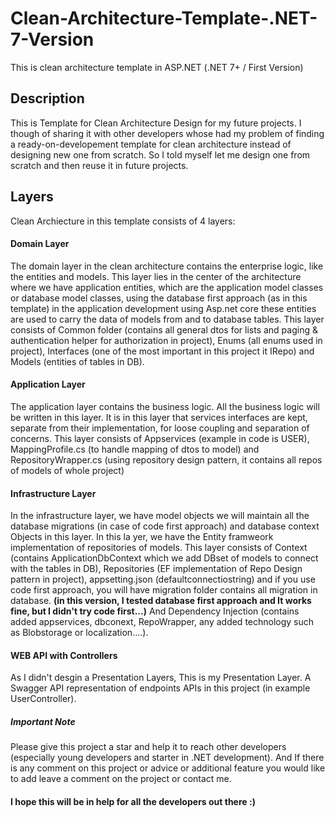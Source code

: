 # Clean-Architecture-Template-.NET-7-Version
This is clean architecture template in ASP.NET (.NET 7+ / First Version)

## Description
This is Template for Clean Architecture Design for my future projects.
I though of sharing it with other developers whose had my problem of finding a ready-on-developement template for clean architecture
instead of designing new one from scratch. So I told myself let me design one from scratch and then reuse it in future projects.

## Layers
Clean Archiecture in this template consists of 4 layers:

#### Domain Layer
The domain layer in the clean architecture contains the enterprise logic, like the entities and models.
This layer lies in the center of the architecture where we have application entities, which are the application model classes or database model classes,
using the database first approach (as in this template) in the application development using Asp.net core these entities are used to carry the data of models from and to database tables.
This layer consists of Common folder (contains all general dtos for lists and paging & authentication helper for authorization in project),
Enums (all enums used in project), Interfaces (one of the most important in this project it IRepo) and Models (entities of tables in DB). 

#### Application Layer
The application layer contains the business logic. All the business logic will be written in this layer.
It is in this layer that services interfaces are kept, separate from their implementation, for loose coupling and separation of concerns.
This layer consists of Appservices (example in code is USER), MappingProfile.cs (to handle mapping of dtos to model) and RepositoryWrapper.cs 
(using repository design pattern, it contains all repos of models of whole project)

#### Infrastructure Layer
In the infrastructure layer, we have model objects we will maintain all the database migrations (in case of code first approach)
and database context Objects in this layer. In this la yer, we have the  Entity framweork implementation of repositories of models.
This layer consists of Context (contains ApplicationDbContext which we add DBset of models to connect with the tables in DB),
Repositories (EF implementation of Repo Design pattern in project), appsetting.json (defaultconnectiostring) and if you use code first approach,
you will have migration folder contains all migration in database. 
<strong>(in this version, I tested database first approach and It works fine, but I didn't try code first...)</strong>
And Dependency Injection (contains added appservices, dbconext, RepoWrapper, any added technology such as Blobstorage or localization....).

#### WEB API with Controllers
As I didn't desgin a Presentation Layers, This is my Presentation Layer. A Swagger API representation of endpoints APIs in this project (in example UserController).

##### Important Note
Please give this project a star and help it to reach other developers (especially young developers and starter in .NET development).
And If there is any comment on this project or advice or additional feature you would like to add leave a comment on the project or contact me.

#### I hope this will be in help for all the developers out there :)




